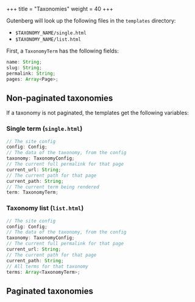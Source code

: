 +++
title = "Taxonomies"
weight = 40
+++

Gutenberg will look up the following files in the `templates` directory:

- `$TAXONOMY_NAME/single.html`
- `$TAXONOMY_NAME/list.html`

First, a `TaxonomyTerm` has the following fields:

```ts
name: String;
slug: String;
permalink: String;
pages: Array<Page>;
```

## Non-paginated taxonomies
If a taxonomy is not paginated, the templates get the following variables:

### Single term (`single.html`)
```ts
// The site config
config: Config;
// The data of the taxonomy, from the config
taxonomy: TaxonomyConfig;
// The current full permalink for that page
current_url: String;
// The current path for that page
current_path: String;
// The current term being rendered
term: TaxonomyTerm;
```

### Taxonomy list (`list.html`)
```ts
// The site config
config: Config;
// The data of the taxonomy, from the config
taxonomy: TaxonomyConfig;
// The current full permalink for that page
current_url: String;
// The current path for that page
current_path: String;
// All terms for that taxonomy
terms: Array<TaxonomyTerm>;
```

## Paginated taxonomies
